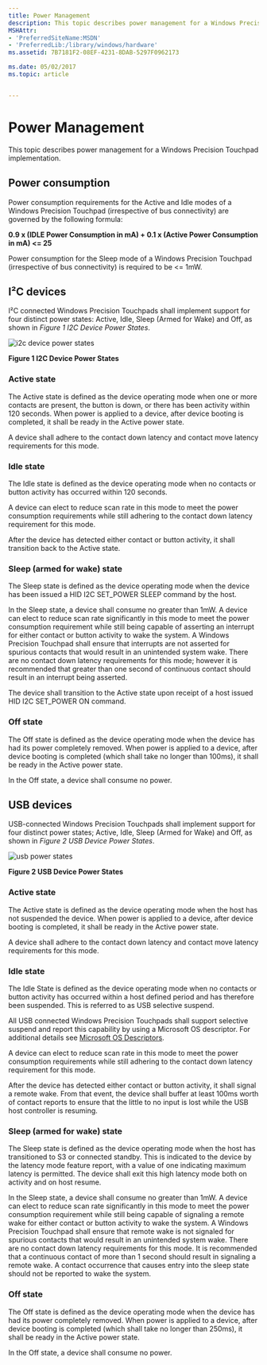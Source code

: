 ```yaml
---
title: Power Management
description: This topic describes power management for a Windows Precision Touchpad implementation.
MSHAttr:
- 'PreferredSiteName:MSDN'
- 'PreferredLib:/library/windows/hardware'
ms.assetid: 7B7181F2-08EF-4231-8DAB-5297F0962173

ms.date: 05/02/2017
ms.topic: article


---
```


#  Power Management


This topic describes power management for a Windows Precision Touchpad implementation.

## Power consumption


Power consumption requirements for the Active and Idle modes of a Windows Precision Touchpad (irrespective of bus connectivity) are governed by the following formula:

**0.9 x (IDLE Power Consumption in mA) + 0.1 x (Active Power Consumption in mA) &lt;= 25**

Power consumption for the Sleep mode of a Windows Precision Touchpad (irrespective of bus connectivity) is required to be &lt;= 1mW.

## <a href="" id="i2c-devices"></a>I²C devices


I²C connected Windows Precision Touchpads shall implement support for four distinct power states: Active, Idle, Sleep (Armed for Wake) and Off, as shown in *Figure 1 I2C Device Power States*.

![i2c device power states](../images/implementationfig2i2cdevicepowerstates.jpg)

**Figure 1 I2C Device Power States**

### Active state

The Active state is defined as the device operating mode when one or more contacts are present, the button is down, or there has been activity within 120 seconds. When power is applied to a device, after device booting is completed, it shall be ready in the Active power state.

A device shall adhere to the contact down latency and contact move latency requirements for this mode.

### Idle state

The Idle state is defined as the device operating mode when no contacts or button activity has occurred within 120 seconds.

A device can elect to reduce scan rate in this mode to meet the power consumption requirements while still adhering to the contact down latency requirement for this mode.

After the device has detected either contact or button activity, it shall transition back to the Active state.

### Sleep (armed for wake) state

The Sleep state is defined as the device operating mode when the device has been issued a HID I2C SET\_POWER SLEEP command by the host.

In the Sleep state, a device shall consume no greater than 1mW. A device can elect to reduce scan rate significantly in this mode to meet the power consumption requirement while still being capable of asserting an interrupt for either contact or button activity to wake the system. A Windows Precision Touchpad shall ensure that interrupts are not asserted for spurious contacts that would result in an unintended system wake. There are no contact down latency requirements for this mode; however it is recommended that greater than one second of continuous contact should result in an interrupt being asserted.

The device shall transition to the Active state upon receipt of a host issued HID I2C SET\_POWER ON command.

### Off state

The Off state is defined as the device operating mode when the device has had its power completely removed. When power is applied to a device, after device booting is completed (which shall take no longer than 100ms), it shall be ready in the Active power state.

In the Off state, a device shall consume no power.

## USB devices


USB-connected Windows Precision Touchpads shall implement support for four distinct power states; Active, Idle, Sleep (Armed for Wake) and Off, as shown in *Figure 2 USB Device Power States*.

![usb power states](../images/implementationfig3usbpowerstates.png)

**Figure 2 USB Device Power States**

### Active state

The Active state is defined as the device operating mode when the host has not suspended the device. When power is applied to a device, after device booting is completed, it shall be ready in the Active power state.

A device shall adhere to the contact down latency and contact move latency requirements for this mode.

### Idle state

The Idle State is defined as the device operating mode when no contacts or button activity has occurred within a host defined period and has therefore been suspended. This is referred to as USB selective suspend.

All USB connected Windows Precision Touchpads shall support selective suspend and report this capability by using a Microsoft OS descriptor. For additional details see [Microsoft OS Descriptors](http://go.microsoft.com/fwlink/p/?LinkID=318026).

A device can elect to reduce scan rate in this mode to meet the power consumption requirements while still adhering to the contact down latency requirement for this mode.

After the device has detected either contact or button activity, it shall signal a remote wake. From that event, the device shall buffer at least 100ms worth of contact reports to ensure that the little to no input is lost while the USB host controller is resuming.

### Sleep (armed for wake) state

The Sleep state is defined as the device operating mode when the host has transitioned to S3 or connected standby. This is indicated to the device by the latency mode feature report, with a value of one indicating maximum latency is permitted. The device shall exit this high latency mode both on activity and on host resume.

In the Sleep state, a device shall consume no greater than 1mW. A device can elect to reduce scan rate significantly in this mode to meet the power consumption requirement while still being capable of signaling a remote wake for either contact or button activity to wake the system. A Windows Precision Touchpad shall ensure that remote wake is not signaled for spurious contacts that would result in an unintended system wake. There are no contact down latency requirements for this mode. It is recommended that a continuous contact of more than 1 second should result in signaling a remote wake. A contact occurrence that causes entry into the sleep state should not be reported to wake the system.

### Off state

The Off state is defined as the device operating mode when the device has had its power completely removed. When power is applied to a device, after device booting is completed (which shall take no longer than 250ms), it shall be ready in the Active power state.

In the Off state, a device shall consume no power.

 

 






